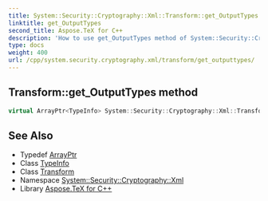 ```yaml
---
title: System::Security::Cryptography::Xml::Transform::get_OutputTypes method
linktitle: get_OutputTypes
second_title: Aspose.TeX for C++
description: 'How to use get_OutputTypes method of System::Security::Cryptography::Xml::Transform class in C++.'
type: docs
weight: 400
url: /cpp/system.security.cryptography.xml/transform/get_outputtypes/
---
```

## Transform::get_OutputTypes method




```cpp
virtual ArrayPtr<TypeInfo> System::Security::Cryptography::Xml::Transform::get_OutputTypes()=0
```

## See Also

* Typedef [ArrayPtr](../../../system/arrayptr/)
* Class [TypeInfo](../../../system/typeinfo/)
* Class [Transform](../)
* Namespace [System::Security::Cryptography::Xml](../../)
* Library [Aspose.TeX for C++](../../../)
